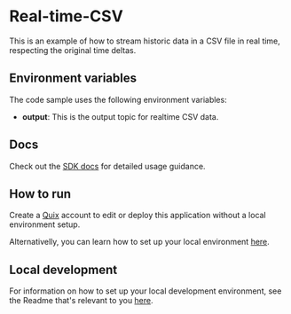 # Real-time-CSV

This is an example of how to stream historic data in a CSV file in real time, respecting the original time deltas.

## Environment variables

The code sample uses the following environment variables:

- **output**: This is the output topic for realtime CSV data.

## Docs
Check out the [SDK docs](https://quix.ai/docs/sdk/introduction.html) for detailed usage guidance.

## How to run
Create a [Quix](https://portal.platform.quix.ai/self-sign-up?xlink=github) account to edit or deploy this application without a local environment setup.

Alternativelly, you can learn how to set up your local environment [here](https://quix.ai/docs/sdk/python-setup.html).


## Local development

For information on how to set up your local development environment, see the Readme that's relevant to you [here](../../local-development/).
